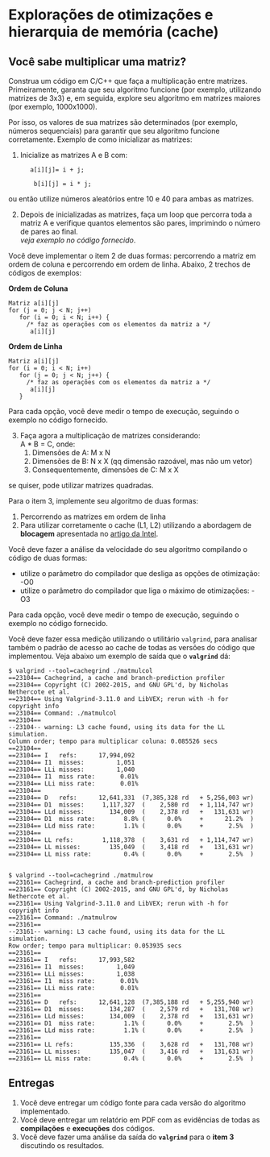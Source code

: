 # Explorações de otimizações e hierarquia de memória (cache)

## Você sabe multiplicar uma matriz?

Construa um código em C/C++ que faça a multiplicação entre matrizes. Primeiramente, garanta que seu algoritmo funcione (por exemplo, utilizando matrizes de 3x3) e, em seguida, explore seu algoritmo em matrizes maiores (por exemplo, 1000x1000).

Por isso, os valores de sua matrizes são determinados (por exemplo, números sequenciais) para garantir que seu algoritmo funcione corretamente. Exemplo de como inicializar as matrizes:

1. Inicialize as matrizes A e B com:
```
      a[i][j]= i + j;

       b[i][j] = i * j; 
```
ou então utilize números aleatórios entre 10 e 40 para ambas as matrizes.

2. Depois de inicializadas as matrizes, faça um loop que percorra toda a matriz A e verifique quantos elementos são pares, imprimindo o número de pares ao final.  
   *veja exemplo no código fornecido*.

Você deve implementar o item 2 de duas formas: percorrendo a matriz em ordem de coluna e percorrendo em ordem de linha. Abaixo, 2 trechos de códigos de exemplos:

**Ordem de Coluna**

```
Matriz a[i][j]
for (j = 0; j < N; j++)
   for (i = 0; i < N; i++) {
     /* faz as operações com os elementos da matriz a */
      a[i][j]
```

**Ordem de Linha**

```
Matriz a[i][j]
for (i = 0; i < N; i++)
   for (j = 0; j < N; j++) {
     /* faz as operações com os elementos da matriz a */
      a[i][j]
   }
```
Para cada opção, você deve medir o tempo de execução, seguindo o exemplo no código fornecido.

3. Faça agora a multiplicação de matrizes considerando:  
   A * B = C, onde:
    1. Dimensões de A: M x N
    2. Dimensões de B: N x X (qq dimensão razoável, mas não um vetor)
    3. Consequentemente, dimensões de C: M x X

 se quiser, pode utilizar matrizes quadradas.

Para o item 3, implemente seu algoritmo de duas formas:

 1. Percorrendo as matrizes em ordem de linha
 2. Para utilizar corretamente o cache (L1, L2) utilizando a abordagem de **blocagem** apresentada no [artigo da Intel](https://www.intel.com/content/www/us/en/developer/articles/technical/putting-your-data-and-code-in-order-optimization-and-memory-part-1.html).


Você deve fazer a análise da velocidade do seu algoritmo compilando o código de duas formas:

* utilize o parâmetro do compilador que desliga as opções de otimização: -O0
* utilize o parâmetro do compilador que liga o máximo de otimizações: -O3

Para cada opção, você deve medir o tempo de execução, seguindo o exemplo no código fornecido.

Você deve fazer essa medição utilizando o utilitário `valgrind`, para analisar também o padrão de acesso ao cache de todas as versões do código que implementou. Veja abaixo um exemplo de saída que o **`valgrind`** dá:

```
$ valgrind --tool=cachegrind ./matmulcol
==23104== Cachegrind, a cache and branch-prediction profiler
==23104== Copyright (C) 2002-2015, and GNU GPL'd, by Nicholas Nethercote et al.
==23104== Using Valgrind-3.11.0 and LibVEX; rerun with -h for copyright info
==23104== Command: ./matmulcol
==23104== 
--23104-- warning: L3 cache found, using its data for the LL simulation.
Column order; tempo para multiplicar coluna: 0.085526 secs 
==23104== 
==23104== I   refs:      17,994,092
==23104== I1  misses:         1,051
==23104== LLi misses:         1,040
==23104== I1  miss rate:       0.01%
==23104== LLi miss rate:       0.01%
==23104== 
==23104== D   refs:      12,641,331  (7,385,328 rd   + 5,256,003 wr)
==23104== D1  misses:     1,117,327  (    2,580 rd   + 1,114,747 wr)
==23104== LLd misses:       134,009  (    2,378 rd   +   131,631 wr)
==23104== D1  miss rate:        8.8% (      0.0%     +      21.2%  )
==23104== LLd miss rate:        1.1% (      0.0%     +       2.5%  )
==23104== 
==23104== LL refs:        1,118,378  (    3,631 rd   + 1,114,747 wr)
==23104== LL misses:        135,049  (    3,418 rd   +   131,631 wr)
==23104== LL miss rate:         0.4% (      0.0%     +       2.5%  )


$ valgrind --tool=cachegrind ./matmulrow
==23161== Cachegrind, a cache and branch-prediction profiler
==23161== Copyright (C) 2002-2015, and GNU GPL'd, by Nicholas Nethercote et al.
==23161== Using Valgrind-3.11.0 and LibVEX; rerun with -h for copyright info
==23161== Command: ./matmulrow
==23161== 
--23161-- warning: L3 cache found, using its data for the LL simulation.
Row order; tempo para multiplicar: 0.053935 secs 
==23161== 
==23161== I   refs:      17,993,582
==23161== I1  misses:         1,049
==23161== LLi misses:         1,038
==23161== I1  miss rate:       0.01%
==23161== LLi miss rate:       0.01%
==23161== 
==23161== D   refs:      12,641,128  (7,385,188 rd   + 5,255,940 wr)
==23161== D1  misses:       134,287  (    2,579 rd   +   131,708 wr)
==23161== LLd misses:       134,009  (    2,378 rd   +   131,631 wr)
==23161== D1  miss rate:        1.1% (      0.0%     +       2.5%  )
==23161== LLd miss rate:        1.1% (      0.0%     +       2.5%  )
==23161== 
==23161== LL refs:          135,336  (    3,628 rd   +   131,708 wr)
==23161== LL misses:        135,047  (    3,416 rd   +   131,631 wr)
==23161== LL miss rate:         0.4% (      0.0%     +       2.5%  )
```

## Entregas

1. Você deve entregar um código fonte para cada versão do algoritmo implementado.
2. Você deve entregar um relatório em PDF com as evidências de todas as **compilações** e **execuções** dos códigos.
3. Você deve fazer uma análise da saída do **`valgrind`**  para o **item 3** discutindo os resultados.
